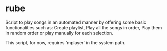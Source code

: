 # rube
Script to play songs in an automated manner by offering some basic functionalities such as: Create playlist, Play all the songs in order, Play them in random order or play manually for each selection.

This script, for now, requires 'mplayer' in the system path.
